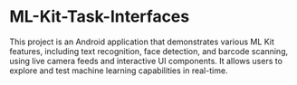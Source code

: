 # ML-Kit-Task-Interfaces
This project is an Android application that demonstrates various ML Kit features, including text recognition, face detection, and barcode scanning, using live camera feeds and interactive UI components. It allows users to explore and test machine learning capabilities in real-time.
